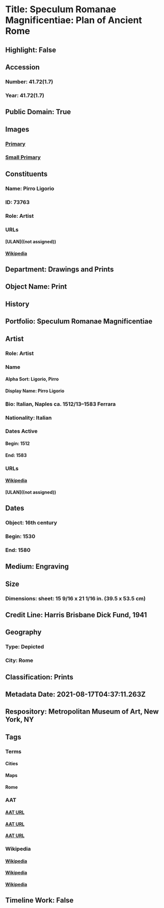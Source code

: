 # Title: Speculum Romanae Magnificentiae: Plan of Ancient Rome
## Highlight: False
## Accession
### Number: 41.72(1.7)
### Year: 41.72(1.7)
## Public Domain: True
## Images
### [Primary](https://images.metmuseum.org/CRDImages/dp/original/DP870386.jpg)
### [Small Primary](https://images.metmuseum.org/CRDImages/dp/web-large/DP870386.jpg)
## Constituents
### Name: Pirro Ligorio
### ID: 73763
### Role: Artist
### URLs
#### [ULAN]((not assigned))
#### [Wikipedia](https://www.wikidata.org/wiki/Q736090)
## Department: Drawings and Prints
## Object Name: Print
## History
## Portfolio: Speculum Romanae Magnificentiae
## Artist
### Role: Artist
### Name
#### Alpha Sort: Ligorio, Pirro
#### Display Name: Pirro Ligorio
### Bio: Italian, Naples ca. 1512/13–1583 Ferrara
### Nationality: Italian
### Dates Active
#### Begin: 1512
#### End: 1583
### URLs
#### [Wikipedia](https://www.wikidata.org/wiki/Q736090)
#### [ULAN]((not assigned))
## Dates
### Object: 16th century
### Begin: 1530
### End: 1580
## Medium: Engraving
## Size
### Dimensions: sheet: 15 9/16 x 21 1/16 in. (39.5 x 53.5 cm)
## Credit Line: Harris Brisbane Dick Fund, 1941
## Geography
### Type: Depicted
### City: Rome
## Classification: Prints
## Metadata Date: 2021-08-17T04:37:11.263Z
## Respository: Metropolitan Museum of Art, New York, NY
## Tags
### Terms
#### Cities
#### Maps
#### Rome
### AAT
#### [AAT URL](http://vocab.getty.edu/page/aat/300008389)
#### [AAT URL](http://vocab.getty.edu/page/aat/300028094)
#### [AAT URL](http://vocab.getty.edu/page/tgn/7000874)
### Wikipedia
#### [Wikipedia]()
#### [Wikipedia]()
#### [Wikipedia]()
## Timeline Work: False